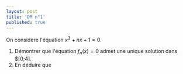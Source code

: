 ```yaml
---
layout: post
title: 'DM n°1'
published: true
---
```



On considère l'équation $x^3+nx+1=0$.

1. Démontrer que l'équation $f_n(x)=0$ admet une unique solution dans $[0;4].
2. En déduire que 

